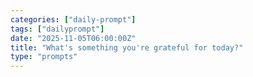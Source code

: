 ```yaml
---
categories: ["daily-prompt"]
tags: ["dailyprompt"]
date: "2025-11-05T06:00:00Z"
title: "What's something you're grateful for today?"
type: "prompts"
---
```

